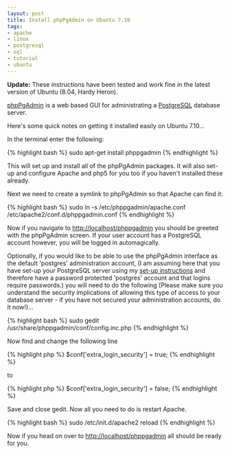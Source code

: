 ```yaml
---
layout: post
title: Install phpPgAdmin on Ubuntu 7.10
tags:
- apache
- linux
- postgresql
- sql
- tutorial
- ubuntu
---
```


<p class="alert">
    <strong>Update:</strong> These instructions have been tested and work fine in the
    latest version of Ubuntu (8.04, Hardy Heron).
</p>

[phpPgAdmin](http://www.phppgadmin.org/) is a web based GUI for administrating a
[PostgreSQL](http://www.postgresql.org/) database server.

Here's some quick notes on getting it installed easily on Ubuntu 7.10...

In the terminal enter the following:

{% highlight bash %}
sudo apt-get install phppgadmin
{% endhighlight %}

This will set up and install all of the phpPgAdmin packages. It will also set-up and configure Apache and
php5 for you too if you haven't installed these already.

Next we need to create a symlink to phpPgAdmin so that Apache can find it:

{% highlight bash %}
sudo ln -s /etc/phppgadmin/apache.conf /etc/apache2/conf.d/phppgadmin.conf
{% endhighlight %}

Now if you navigate to [http://localhost/phppgadmin](http://localhost/phppgadmin) you should be greeted
with the phpPgAdmin screen. If your user account has a PostgreSQL account however, you will be logged in
automagically.

Optionally, if you would like to be able to use the phpPgAdmin interface as the default 'postgres'
administration account, (I am assuming here that you have set-up your PostgreSQL server using my
[set-up instructions](/2007/11/install-postgresql-on-ubuntu-710/) and therefore have a password
protected 'postgres' account and that logins require passwords.) you will need to do the following
(Please make sure you understand the security implications of allowing this type of access to your
database server - if you have not secured your administration accounts, do it now!)...

{% highlight bash %}
sudo gedit /usr/share/phppgadmin/conf/config.inc.php
{% endhighlight %}

Now find and change the following line

{% highlight php %}
$conf['extra_login_security'] = true;
{% endhighlight %}

to

{% highlight php %}
$conf['extra_login_security'] = false;
{% endhighlight %}

Save and close gedit.  Now all you need to do is restart Apache.

{% highlight bash %}
sudo /etc/init.d/apache2 reload
{% endhighlight %}

Now if you head on over to [http://localhost/phppgadmin](http://localhost/phppgadmin) all should be ready
for you.
